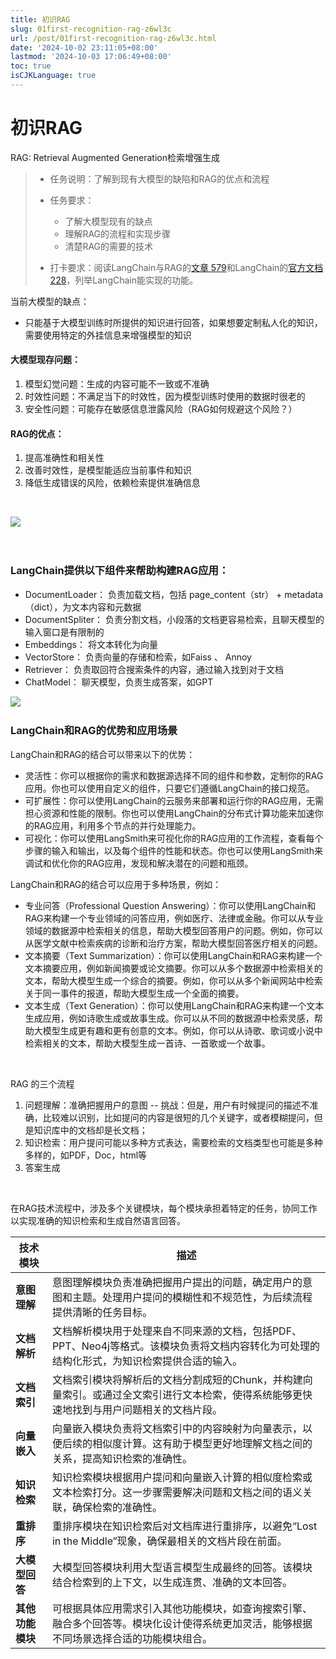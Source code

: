 ```yaml
---
title: 初识RAG
slug: 01first-recognition-rag-z6wl3c
url: /post/01first-recognition-rag-z6wl3c.html
date: '2024-10-02 23:11:05+08:00'
lastmod: '2024-10-03 17:06:49+08:00'
toc: true
isCJKLanguage: true
---
```


# 初识RAG

RAG: Retrieval Augmented Generation检索增强生成

> * 任务说明：了解到现有大模型的缺陷和RAG的优点和流程
> * 任务要求：
>
>   * 了解大模型现有的缺点
>   * 理解RAG的流程和实现步骤
>   * 清楚RAG的需要的技术
> * 打卡要求：阅读LangChain与RAG的[文章 579](https://juejin.cn/post/7310569308916334604)和LangChain的[官方文档 228](https://python.langchain.com/docs/tutorials/rag/)，列举LangChain能实现的功能。

当前大模型的缺点：

* 只能基于大模型训练时所提供的知识进行回答，如果想要定制私人化的知识，需要使用特定的外挂信息来增强模型的知识

#### 大模型现存问题：

1. 模型幻觉问题：生成的内容可能不一致或不准确
2. 时效性问题：不满足当下的时效性，因为模型训练时使用的数据时很老的
3. 安全性问题：可能存在敏感信息泄露风险（RAG如何规避这个风险？）

#### RAG的优点：

1. 提高准确性和相关性
2. 改善时效性，是模型能适应当前事件和知识
3. 降低生成错误的风险，依赖检索提供准确信息

‍

​![](http://discussion.coggle.club/uploads/default/original/1X/8cefa5d442abb702b3b10366bfa127675389a462.jpeg)​

‍

### LangChain提供以下组件来帮助构建RAG应用：

* DocumentLoader： 负责加载文档，包括 page_content（str） + metadata（dict），为文本内容和元数据
* DocumentSpliter： 负责分割文档，小段落的文档更容易检索，且聊天模型的输入窗口是有限制的
* Embeddings： 将文本转化为向量
* VectorStore： 负责向量的存储和检索，如Faiss 、 Annoy
* Retriever： 负责取回符合搜索条件的内容，通过输入找到对于文档
* ChatModel： 聊天模型，负责生成答案，如GPT

​![](https://p3-juejin.byteimg.com/tos-cn-i-k3u1fbpfcp/bb3a70fc9ed5459aa55b30d1e735a157~tplv-k3u1fbpfcp-jj-mark:3024:0:0:0:q75.awebp#?w=2583&h=1299&s=224560&e=png&b=161f34)​

### LangChain和RAG的优势和应用场景

LangChain和RAG的结合可以带来以下的优势：

* 灵活性：你可以根据你的需求和数据源选择不同的组件和参数，定制你的RAG应用。你也可以使用自定义的组件，只要它们遵循LangChain的接口规范。
* 可扩展性：你可以使用LangChain的云服务来部署和运行你的RAG应用，无需担心资源和性能的限制。你也可以使用LangChain的分布式计算功能来加速你的RAG应用，利用多个节点的并行处理能力。
* 可视化：你可以使用LangSmith来可视化你的RAG应用的工作流程，查看每个步骤的输入和输出，以及每个组件的性能和状态。你也可以使用LangSmith来调试和优化你的RAG应用，发现和解决潜在的问题和瓶颈。

LangChain和RAG的结合可以应用于多种场景，例如：

* 专业问答（Professional Question Answering）：你可以使用LangChain和RAG来构建一个专业领域的问答应用，例如医疗、法律或金融。你可以从专业领域的数据源中检索相关的信息，帮助大模型回答用户的问题。例如，你可以从医学文献中检索疾病的诊断和治疗方案，帮助大模型回答医疗相关的问题。
* 文本摘要（Text Summarization）：你可以使用LangChain和RAG来构建一个文本摘要应用，例如新闻摘要或论文摘要。你可以从多个数据源中检索相关的文本，帮助大模型生成一个综合的摘要。例如，你可以从多个新闻网站中检索关于同一事件的报道，帮助大模型生成一个全面的摘要。
* 文本生成（Text Generation）：你可以使用LangChain和RAG来构建一个文本生成应用，例如诗歌生成或故事生成。你可以从不同的数据源中检索灵感，帮助大模型生成更有趣和更有创意的文本。例如，你可以从诗歌、歌词或小说中检索相关的文本，帮助大模型生成一首诗、一首歌或一个故事。

‍

RAG 的三个流程

1. 问题理解：准确把握用户的意图 -- 挑战：但是，用户有时候提问的描述不准确，比较难以识别，比如提问的内容是很短的几个关键字，或者模糊提问，但是知识库中的文档却是长文档；
2. 知识检索：用户提问可能以多种方式表达，需要检索的文档类型也可能是多种多样的，如PDF，Doc，html等
3. 答案生成

‍

在RAG技术流程中，涉及多个关键模块，每个模块承担着特定的任务，协同工作以实现准确的知识检索和生成自然语言回答。

|**技术模块**|**描述**|
| --| ---------------------------------------------------------------------------------------------------------------------------------------------|
|**意图理解**|意图理解模块负责准确把握用户提出的问题，确定用户的意图和主题。处理用户提问的模糊性和不规范性，为后续流程提供清晰的任务目标。|
|**文档解析**|文档解析模块用于处理来自不同来源的文档，包括PDF、PPT、Neo4j等格式。该模块负责将文档内容转化为可处理的结构化形式，为知识检索提供合适的输入。|
|**文档索引**|文档索引模块将解析后的文档分割成短的Chunk，并构建向量索引。或通过全文索引进行文本检索，使得系统能够更快速地找到与用户问题相关的文档片段。|
|**向量嵌入**|向量嵌入模块负责将文档索引中的内容映射为向量表示，以便后续的相似度计算。这有助于模型更好地理解文档之间的关系，提高知识检索的准确性。|
|**知识检索**|知识检索模块根据用户提问和向量嵌入计算的相似度检索或文本检索打分。这一步骤需要解决问题和文档之间的语义关联，确保检索的准确性。|
|**重排序**|重排序模块在知识检索后对文档库进行重排序，以避免“Lost in the Middle”现象，确保最相关的文档片段在前面。|
|**大模型回答**|大模型回答模块利用大型语言模型生成最终的回答。该模块结合检索到的上下文，以生成连贯、准确的文本回答。|
|**其他功能模块**|可根据具体应用需求引入其他功能模块，如查询搜索引擎、融合多个回答等。模块化设计使得系统更加灵活，能够根据不同场景选择合适的功能模块组合。|
